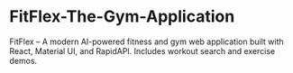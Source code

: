 # FitFlex-The-Gym-Application
FitFlex – A modern AI-powered fitness and gym web application built with React, Material UI, and RapidAPI. Includes workout search and exercise demos.
